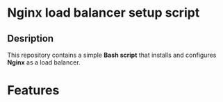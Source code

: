 # Nginx load balancer setup script

## Desription


This repository contains a simple **Bash script** that installs and configures **Nginx** as a load balancer.

# Features
